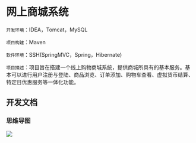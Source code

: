 # 网上商城系统
```开发环境```：IDEA，Tomcat，MySQL

```项目构建```：Maven

```软件环境```：SSH(SpringMVC，Spring，Hibernate) 

```项目描述```：项目旨在搭建一个线上购物商城系统，提供商城所具有的基本服务。基本可以进行用户注册与登陆、商品浏览、订单添加、购物车查看、虚拟货币结算、特定日优惠服务等一体化功能。

## 开发文档

### 思维导图

![](https://github.com/Joryun/MarkdownPhotos/blob/master/shop-photos/shop.png)